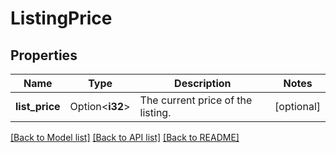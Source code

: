 # ListingPrice

## Properties

Name | Type | Description | Notes
------------ | ------------- | ------------- | -------------
**list_price** | Option<**i32**> | The current price of the listing. | [optional]

[[Back to Model list]](../README.md#documentation-for-models) [[Back to API list]](../README.md#documentation-for-api-endpoints) [[Back to README]](../README.md)


